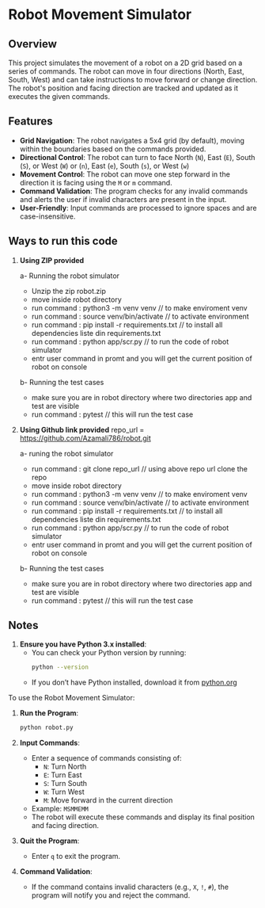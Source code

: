 # Robot Movement Simulator

## Overview

This project simulates the movement of a robot on a 2D grid based on a series of commands. 
The robot can move in four directions (North, East, South, West) and can take instructions to move forward or change direction. 
The robot's position and facing direction are tracked and updated as it executes the given commands.

## Features

- **Grid Navigation**: The robot navigates a 5x4 grid (by default), moving within the boundaries based on the commands provided.
- **Directional Control**: The robot can turn to face North (`N`), East (`E`), South (`S`), or West (`W`) or (`n`), East (`e`), South (`s`), or West (`w`)
- **Movement Control**: The robot can move one step forward in the direction it is facing using the `M` or `m` command.
- **Command Validation**: The program checks for any invalid commands and alerts the user if invalid characters are present in the input.
- **User-Friendly**: Input commands are processed to ignore spaces and are case-insensitive.

## Ways to run this code
1. **Using ZIP provided**

    a- Running the robot simulator
    - Unzip the zip robot.zip
    - move inside robot directory
    - run command : python3 -m venv venv                // to make enviroment venv
    - run command : source venv/bin/activate            // to activate environment
    - run command : pip install -r requirements.txt     // to install all dependencies liste din requirements.txt
    - run command : python app/scr.py                   // to run the code of robot simulator
    - entr user command in promt and you will get the current position of robot on console

    b- Running the test cases
    - make sure you are in robot directory where two directories app and test are visible
    - run command : pytest      // this will run the test case





2. **Using Github link provided**
    repo_url = https://github.com/Azamali786/robot.git

    a- runing the robot simulator
    - run command : git clone repo_url   // using above repo url clone the repo
    - move inside robot directory
    - run command : python3 -m venv venv                // to make enviroment venv
    - run command : source venv/bin/activate            // to activate environment
    - run command : pip install -r requirements.txt     // to install all dependencies liste din requirements.txt
    - run command : python app/scr.py                   // to run the code of robot simulator
    - entr user command in promt and you will get the current position of robot on console

    b- Running the test cases
    - make sure you are in robot directory where two directories app and test are visible
    - run command : pytest      // this will run the test case



## Notes
1. **Ensure you have Python 3.x installed**:
    - You can check your Python version by running:
      ```bash
      python --version
      ```
    - If you don’t have Python installed, download it from [python.org](https://www.python.org/downloads/)

To use the Robot Movement Simulator:

1. **Run the Program**:
    ```bash
    python robot.py
    ```

2. **Input Commands**:
    - Enter a sequence of commands consisting of:
      - `N`: Turn North
      - `E`: Turn East
      - `S`: Turn South
      - `W`: Turn West
      - `M`: Move forward in the current direction
    - Example: `MSMMEMM`
    - The robot will execute these commands and display its final position and facing direction.

3. **Quit the Program**:
    - Enter `q` to exit the program.

4. **Command Validation**:
    - If the command contains invalid characters (e.g., `X`, `!`, `#`), the program will notify you and reject the command.


